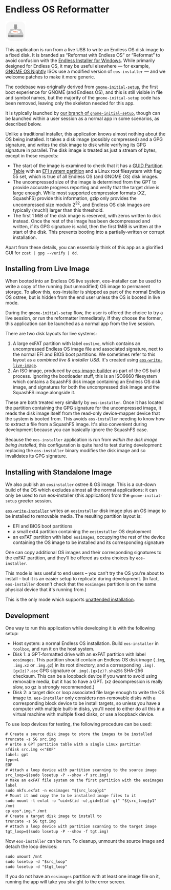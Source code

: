 Endless OS Reformatter
======================

![](./eos-installer-data/icons/hicolor/64x64/apps/com.endlessm.Installer.png)

This application is run from a live USB to write an Endless OS disk image to a
fixed disk. It is branded as “Reformat with Endless OS” or “Reformat” to avoid
confusion with the [Endless Installer for Windows][rufus]. While primarily
designed for Endless OS, it may be useful elsewhere — for example, [GNOME OS
Nightly](https://os.gnome.org/) ISOs use a modified version of `eos-installer` —
and we welcome patches to make it more generic.

The codebase was originally derived from [`gnome-initial-setup`][gis], the
first boot experience for GNOME (and Endless OS), and this is still visible in
file and symbol names, but the majority of the `gnome-initial-setup` code has
been removed, leaving only the skeleton needed for this app.

It is typically launched by [our branch of
`gnome-initial-setup`][endlessm-gis], though can be launched within a user
session as a normal app in some scenarios, as described below.

Unlike a traditional installer, this application knows almost nothing about the
OS being installed. It takes a disk image (possibly compressed) and a GPG
signature, and writes the disk image to disk while verifying its GPG signature
in parallel. The disk image is treated as just a stream of bytes, except in
these respects:

* The start of the image is examined to check that it has a [GUID Partition
  Table](https://en.wikipedia.org/wiki/GUID_Partition_Table) with an [EFI
  system partition](https://en.wikipedia.org/wiki/EFI_system_partition) and a
  Linux root filesystem with flag 55 set, which is true of all Endless OS
  (and GNOME OS) disk images.
* The uncompressed size of the image is determined from the GPT to provide
  accurate progress reporting and verify that the target drive is large enough.
  While most supported compression formats (XZ, SquashFS) provide this
  information, gzip only provides the uncompressed size modulo 2<sup>32</sup>,
  and Endless OS disk images are typically (much!) larger than this threshold.
* The first 1 MiB of the disk image is reserved, with zeros written to disk
  instead. Once the rest of the image has been decompressed and written, if its
  GPG signature is valid, then the first 1MiB is written at the start of the
  disk. This prevents booting into a partially-written or corrupt installation.

Apart from these details, you can essentially think of this app as a glorified
GUI for `zcat | gpg --verify | dd`.

[rufus]: https://github.com/endlessm/rufus
[gis]: https://gitlab.gnome.org/gnome/gnome-initial-setup
[endlessm-gis]: https://github.com/endlessm/gnome-initial-setup


Installing from Live Image
--------------------------

When booted into an Endless OS live system, eos-installer can be used to write
a copy of the running (but unmodified) OS image to permanent storage.  To allow
this, eos-installer is shipped as part of the normal Endless OS ostree, but is
hidden from the end user unless the OS is booted in live mode.

During the `gnome-initial-setup` flow, the user is offered the choice to try a
live session, or run the reformatter immediately. If they choose the former,
this application can be launched as a normal app from the live session.

There are two disk layouts for live systems:

1. A large exFAT partition with label `eoslive`, which contains an uncompressed
   Endless OS image file and associated signature, next to the normal EFI and
   BIOS boot partitions. We sometimes refer to this layout as a *combined live
   & installer USB*. It's created using [`eos-write-live-image`][ewli]. 
2. An ISO image, produced by [eos-image-builder][eib] as part of the OS build
   process. Ignoring the bootloader stuff, this is an ISO9660 filesystem which
   contains a SquashFS disk image containing an Endless OS disk image, and
   signatures for both the uncompressed disk image and the SquashFS image
   alongside it.

These are both treated very similarly by `eos-installer`. Once it has located
the partition containing the GPG signature for the uncompressed image, it reads
the disk image itself from the read-only device-mapper device that the system
is booted from. This avoids `eos-installer` needing to know how to extract a
file from a SquashFS image. It's also convenient during development because you
can basically ignore the SquashFS case.

Because the `eos-installer` application is run from *within the disk image
being installed*, this configuration is quite hard to test during development:
replacing the `eos-installer` binary modifies the disk image and so invalidates
its GPG signature.

[ewli]: https://github.com/endlessm/eos-meta/blob/master/eos-tech-support/eos-write-live-image
[eib]: http://github.com/endlessm/eos-image-builder


Installing with Standalone Image
--------------------------------

We also publish an `eosinstaller` ostree & OS image. This is a cut-down build
of the OS which excludes almost all the normal applications: it can only be
used to run eos-installer (this application) from the `gnome-initial-setup`
greeter session.

[`eos-write-installer`][ewi] writes an `eosinstaller` disk image plus an OS
image to be installed to removable media. The resulting partition layout is:

- EFI and BIOS boot partitions
- a small ext4 partition containing the `eosinstaller` OS deployment
- an exFAT partition with label `eosimages`, occupying the rest of the device
  containing the OS image to be installed and its corresponding signature
  
One can copy additional OS images and their corresponding signatures to the
exFAT partition, and they'll be offered as extra choices by `eos-installer`.

This mode is less useful to end users – you can't try the OS you're about to
install – but it is an easier setup to replicate during development. (In fact,
`eos-installer` doesn't check that the `eosimages` partition is on the same
physical device that it's running from.)

This is the only mode which supports [unattended installation](./UNATTENDED.md).

[ewi]: https://github.com/endlessm/eos-meta/blob/master/eos-tech-support/eos-write-installer

Development
-----------

One way to run this application while developing it is with the following setup:

* Host system: a normal Endless OS installation. Build `eos-installer` in
  `toolbox`, and run it on the host system.
* Disk 1: a GPT-formatted drive with an exFAT partition with label `eosimages`.
  This partition should contain an Endless OS disk image (`.img`, `.img.xz` or
  `.img.gz`) in its root directory, and a corresponding `.img(.[gx]z)?.asc` GPG
  signature or `.img(.[gx]z)?.sha256` SHA-256 checksum. This can be a loopback
  device if you want to avoid using removable media, but it has to have a
  GPT. (xz decompression is really slow, so gz is strongly recommended.)
* Disk 2: a target disk or loop associated file large enough to write the OS
  image to. `eos-installer` only considers non-removable disks with a
  corresponding block device to be install targets, so unless you have a
  computer with multiple built-in disks, you'll need to either do all this in a
  virtual machine with multiple fixed disks, or use a loopback device.

To use loop devices for testing, the following procedure can be used:

```
# Create a source disk image to store the images to be installed
truncate -s 5G src.img
# Write a GPT partition table with a single Linux partition
sfdisk src.img <<"EOF"
label: gpt
type=L
EOF
# Attach a loop device with partition scanning to the source image
src_loop=$(sudo losetup -P --show -f src.img)
# Make an exFAT file system on the first partition with the eosimages label
sudo mkfs.exfat -n eosimages "${src_loop}p1"
# Mount it and copy the to be installed image files to it
sudo mount -t exfat -o "uid=$(id -u),gid=$(id -g)" "${src_loop}p1" /mnt
cp eos*.img.* /mnt
# Create a target disk image to install to
truncate -s 5G tgt.img
# Attach a loop device with partition scanning to the target image
tgt_loop=$(sudo losetup -P --show -f tgt.img)
```

Now `eos-installer` can be run. To cleanup, unmount the source image and detach
the loop devices:

```
sudo umount /mnt
sudo losetup -d "$src_loop"
sudo losetup -d "$tgt_loop"
```

If you do not have an `eosimages` partition with at least one image file on it,
running the app will take you straight to the error screen.
